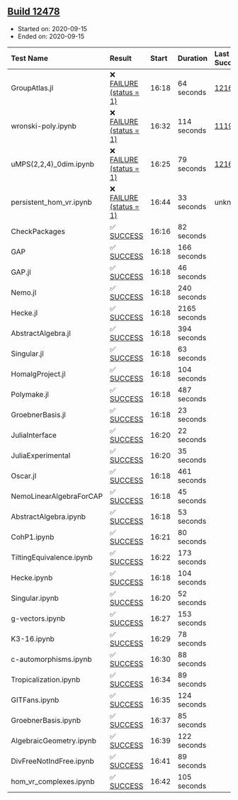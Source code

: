 ## [Build 12478](https://oscarci.mathematik.uni-kl.de/job/oscar/12478/)

* Started on: 2020-09-15
* Ended on: 2020-09-15

| Test Name    | Result | Start | Duration | Last Success | First Failure |
|:-------------|:-------|:------|:---------|:-------------|:--------------|
| GroupAtlas.jl | ❌ [FAILURE (status = 1)](https://oscarci.mathematik.uni-kl.de/job/oscar/12478/artifact/logs/build-12478/GroupAtlas.jl.log) | 16:18 | 64 seconds | [12167](https://oscarci.mathematik.uni-kl.de/job/oscar/12167/) | [12168](https://oscarci.mathematik.uni-kl.de/job/oscar/12168/) |
| wronski-poly.ipynb | ❌ [FAILURE (status = 1)](https://oscarci.mathematik.uni-kl.de/job/oscar/12478/artifact/logs/build-12478/wronski-poly.ipynb.log) | 16:32 | 114 seconds | [11192](https://oscarci.mathematik.uni-kl.de/job/oscar/11192/) | [11193](https://oscarci.mathematik.uni-kl.de/job/oscar/11193/) |
| uMPS(2,2,4)_0dim.ipynb | ❌ [FAILURE (status = 1)](https://oscarci.mathematik.uni-kl.de/job/oscar/12478/artifact/logs/build-12478/uMPS-2-2-4-_0dim.ipynb.log) | 16:25 | 79 seconds | [12167](https://oscarci.mathematik.uni-kl.de/job/oscar/12167/) | [12168](https://oscarci.mathematik.uni-kl.de/job/oscar/12168/) |
| persistent_hom_vr.ipynb | ❌ [FAILURE (status = 1)](https://oscarci.mathematik.uni-kl.de/job/oscar/12478/artifact/logs/build-12478/persistent_hom_vr.ipynb.log) | 16:44 | 33 seconds | unknown | unknown |
| CheckPackages | ✅ [SUCCESS](https://oscarci.mathematik.uni-kl.de/job/oscar/12478/artifact/logs/build-12478/CheckPackages.log) | 16:16 | 82 seconds |  |  |
| GAP | ✅ [SUCCESS](https://oscarci.mathematik.uni-kl.de/job/oscar/12478/artifact/logs/build-12478/GAP.log) | 16:18 | 166 seconds |  |  |
| GAP.jl | ✅ [SUCCESS](https://oscarci.mathematik.uni-kl.de/job/oscar/12478/artifact/logs/build-12478/GAP.jl.log) | 16:18 | 46 seconds |  |  |
| Nemo.jl | ✅ [SUCCESS](https://oscarci.mathematik.uni-kl.de/job/oscar/12478/artifact/logs/build-12478/Nemo.jl.log) | 16:18 | 240 seconds |  |  |
| Hecke.jl | ✅ [SUCCESS](https://oscarci.mathematik.uni-kl.de/job/oscar/12478/artifact/logs/build-12478/Hecke.jl.log) | 16:18 | 2165 seconds |  |  |
| AbstractAlgebra.jl | ✅ [SUCCESS](https://oscarci.mathematik.uni-kl.de/job/oscar/12478/artifact/logs/build-12478/AbstractAlgebra.jl.log) | 16:18 | 394 seconds |  |  |
| Singular.jl | ✅ [SUCCESS](https://oscarci.mathematik.uni-kl.de/job/oscar/12478/artifact/logs/build-12478/Singular.jl.log) | 16:18 | 63 seconds |  |  |
| HomalgProject.jl | ✅ [SUCCESS](https://oscarci.mathematik.uni-kl.de/job/oscar/12478/artifact/logs/build-12478/HomalgProject.jl.log) | 16:18 | 104 seconds |  |  |
| Polymake.jl | ✅ [SUCCESS](https://oscarci.mathematik.uni-kl.de/job/oscar/12478/artifact/logs/build-12478/Polymake.jl.log) | 16:18 | 487 seconds |  |  |
| GroebnerBasis.jl | ✅ [SUCCESS](https://oscarci.mathematik.uni-kl.de/job/oscar/12478/artifact/logs/build-12478/GroebnerBasis.jl.log) | 16:18 | 23 seconds |  |  |
| JuliaInterface | ✅ [SUCCESS](https://oscarci.mathematik.uni-kl.de/job/oscar/12478/artifact/logs/build-12478/JuliaInterface.log) | 16:20 | 22 seconds |  |  |
| JuliaExperimental | ✅ [SUCCESS](https://oscarci.mathematik.uni-kl.de/job/oscar/12478/artifact/logs/build-12478/JuliaExperimental.log) | 16:20 | 35 seconds |  |  |
| Oscar.jl | ✅ [SUCCESS](https://oscarci.mathematik.uni-kl.de/job/oscar/12478/artifact/logs/build-12478/Oscar.jl.log) | 16:18 | 461 seconds |  |  |
| NemoLinearAlgebraForCAP | ✅ [SUCCESS](https://oscarci.mathematik.uni-kl.de/job/oscar/12478/artifact/logs/build-12478/NemoLinearAlgebraForCAP.log) | 16:18 | 45 seconds |  |  |
| AbstractAlgebra.ipynb | ✅ [SUCCESS](https://oscarci.mathematik.uni-kl.de/job/oscar/12478/artifact/logs/build-12478/AbstractAlgebra.ipynb.log) | 16:18 | 53 seconds |  |  |
| CohP1.ipynb | ✅ [SUCCESS](https://oscarci.mathematik.uni-kl.de/job/oscar/12478/artifact/logs/build-12478/CohP1.ipynb.log) | 16:21 | 80 seconds |  |  |
| TiltingEquivalence.ipynb | ✅ [SUCCESS](https://oscarci.mathematik.uni-kl.de/job/oscar/12478/artifact/logs/build-12478/TiltingEquivalence.ipynb.log) | 16:22 | 173 seconds |  |  |
| Hecke.ipynb | ✅ [SUCCESS](https://oscarci.mathematik.uni-kl.de/job/oscar/12478/artifact/logs/build-12478/Hecke.ipynb.log) | 16:18 | 104 seconds |  |  |
| Singular.ipynb | ✅ [SUCCESS](https://oscarci.mathematik.uni-kl.de/job/oscar/12478/artifact/logs/build-12478/Singular.ipynb.log) | 16:20 | 52 seconds |  |  |
| g-vectors.ipynb | ✅ [SUCCESS](https://oscarci.mathematik.uni-kl.de/job/oscar/12478/artifact/logs/build-12478/g-vectors.ipynb.log) | 16:27 | 153 seconds |  |  |
| K3-16.ipynb | ✅ [SUCCESS](https://oscarci.mathematik.uni-kl.de/job/oscar/12478/artifact/logs/build-12478/K3-16.ipynb.log) | 16:29 | 78 seconds |  |  |
| c-automorphisms.ipynb | ✅ [SUCCESS](https://oscarci.mathematik.uni-kl.de/job/oscar/12478/artifact/logs/build-12478/c-automorphisms.ipynb.log) | 16:30 | 88 seconds |  |  |
| Tropicalization.ipynb | ✅ [SUCCESS](https://oscarci.mathematik.uni-kl.de/job/oscar/12478/artifact/logs/build-12478/Tropicalization.ipynb.log) | 16:34 | 89 seconds |  |  |
| GITFans.ipynb | ✅ [SUCCESS](https://oscarci.mathematik.uni-kl.de/job/oscar/12478/artifact/logs/build-12478/GITFans.ipynb.log) | 16:35 | 124 seconds |  |  |
| GroebnerBasis.ipynb | ✅ [SUCCESS](https://oscarci.mathematik.uni-kl.de/job/oscar/12478/artifact/logs/build-12478/GroebnerBasis.ipynb.log) | 16:37 | 85 seconds |  |  |
| AlgebraicGeometry.ipynb | ✅ [SUCCESS](https://oscarci.mathematik.uni-kl.de/job/oscar/12478/artifact/logs/build-12478/AlgebraicGeometry.ipynb.log) | 16:39 | 122 seconds |  |  |
| DivFreeNotIndFree.ipynb | ✅ [SUCCESS](https://oscarci.mathematik.uni-kl.de/job/oscar/12478/artifact/logs/build-12478/DivFreeNotIndFree.ipynb.log) | 16:41 | 89 seconds |  |  |
| hom_vr_complexes.ipynb | ✅ [SUCCESS](https://oscarci.mathematik.uni-kl.de/job/oscar/12478/artifact/logs/build-12478/hom_vr_complexes.ipynb.log) | 16:42 | 105 seconds |  |  |
